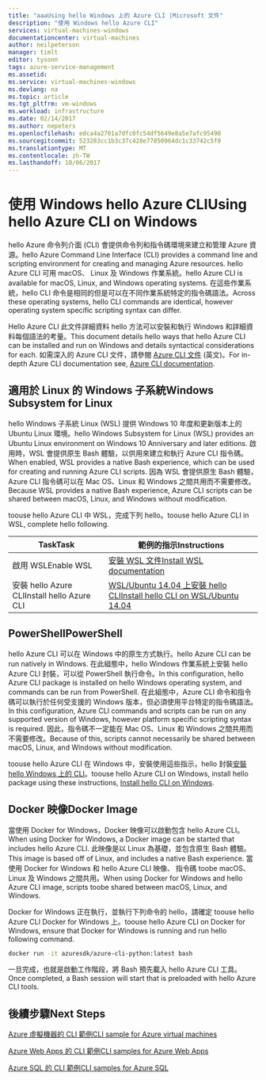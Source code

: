```yaml
---
title: "aaaUsing hello Windows 上的 Azure CLI |Microsoft 文件"
description: "使用 Windows hello Azure CLI"
services: virtual-machines-windows
documentationcenter: virtual-machines
author: neilpeterson
manager: timlt
editor: tysonn
tags: azure-service-management
ms.assetid: 
ms.service: virtual-machines-windows
ms.devlang: na
ms.topic: article
ms.tgt_pltfrm: vm-windows
ms.workload: infrastructure
ms.date: 02/14/2017
ms.author: nepeters
ms.openlocfilehash: edca4a2701a7dfc0fc54df5649e8a5e7afc95490
ms.sourcegitcommit: 523283cc1b3c37c428e77850964dc1c33742c5f0
ms.translationtype: MT
ms.contentlocale: zh-TW
ms.lasthandoff: 10/06/2017
---
```

# <a name="using-hello-azure-cli-on-windows"></a><span data-ttu-id="dfe05-103">使用 Windows hello Azure CLI</span><span class="sxs-lookup"><span data-stu-id="dfe05-103">Using hello Azure CLI on Windows</span></span>

<span data-ttu-id="dfe05-104">hello Azure 命令列介面 (CLI) 會提供命令列和指令碼環境來建立和管理 Azure 資源。</span><span class="sxs-lookup"><span data-stu-id="dfe05-104">hello Azure Command Line Interface (CLI) provides a command line and scripting environment for creating and managing Azure resources.</span></span> <span data-ttu-id="dfe05-105">hello Azure CLI 可用 macOS、 Linux 及 Windows 作業系統。</span><span class="sxs-lookup"><span data-stu-id="dfe05-105">hello Azure CLI is available for macOS, Linux, and Windows operating systems.</span></span> <span data-ttu-id="dfe05-106">在這些作業系統，hello CLI 命令是相同的但是可以在不同作業系統特定的指令碼語法。</span><span class="sxs-lookup"><span data-stu-id="dfe05-106">Across these operating systems, hello CLI commands are identical, however operating system specific scripting syntax can differ.</span></span>

<span data-ttu-id="dfe05-107">Hello Azure CLI 此文件詳細資料 hello 方法可以安裝和執行 Windows 和詳細資料每個語法的考量。</span><span class="sxs-lookup"><span data-stu-id="dfe05-107">This document details hello ways that hello Azure CLI can be installed and run on Windows and details syntactical considerations for each.</span></span> <span data-ttu-id="dfe05-108">如需深入的 Azure CLI 文件，請參閱 [Azure CLI 文件]( https://docs.microsoft.com/en-us/cli/azure/overview) (英文)。</span><span class="sxs-lookup"><span data-stu-id="dfe05-108">For in-depth Azure CLI documentation see, [Azure CLI documentation]( https://docs.microsoft.com/en-us/cli/azure/overview).</span></span>

## <a name="windows-subsystem-for-linux"></a><span data-ttu-id="dfe05-109">適用於 Linux 的 Windows 子系統</span><span class="sxs-lookup"><span data-stu-id="dfe05-109">Windows Subsystem for Linux</span></span>

<span data-ttu-id="dfe05-110">hello Windows 子系統 Linux (WSL) 提供 Windows 10 年度和更新版本上的 Ubuntu Linux 環境。</span><span class="sxs-lookup"><span data-stu-id="dfe05-110">hello Windows Subsystem for Linux (WSL) provides an Ubuntu Linux environment on Windows 10 Anniversary and later editions.</span></span> <span data-ttu-id="dfe05-111">啟用時，WSL 會提供原生 Bash 體驗，以供用來建立和執行 Azure CLI 指令碼。</span><span class="sxs-lookup"><span data-stu-id="dfe05-111">When enabled, WSL provides a native Bash experience, which can be used for creating and running Azure CLI scripts.</span></span> <span data-ttu-id="dfe05-112">因為 WSL 會提供原生 Bash 體驗，Azure CLI 指令碼可以在 Mac OS、Linux 和 Windows 之間共用而不需要修改。</span><span class="sxs-lookup"><span data-stu-id="dfe05-112">Because WSL provides a native Bash experience, Azure CLI scripts can be shared between macOS, Linux, and Windows without modification.</span></span>

<span data-ttu-id="dfe05-113">toouse hello Azure CLI 中 WSL，完成下列 hello。</span><span class="sxs-lookup"><span data-stu-id="dfe05-113">toouse hello Azure CLI in WSL, complete hello following.</span></span>

|<span data-ttu-id="dfe05-114">Task</span><span class="sxs-lookup"><span data-stu-id="dfe05-114">Task</span></span> | <span data-ttu-id="dfe05-115">範例的指示</span><span class="sxs-lookup"><span data-stu-id="dfe05-115">Instructions</span></span> |
|---|---|
| <span data-ttu-id="dfe05-116">啟用 WSL</span><span class="sxs-lookup"><span data-stu-id="dfe05-116">Enable WSL</span></span> | [<span data-ttu-id="dfe05-117">安裝 WSL 文件</span><span class="sxs-lookup"><span data-stu-id="dfe05-117">Install WSL documentation </span></span>](https://msdn.microsoft.com/en-us/commandline/wsl/install_guide) |
| <span data-ttu-id="dfe05-118">安裝 hello Azure CLI</span><span class="sxs-lookup"><span data-stu-id="dfe05-118">Install hello Azure CLI</span></span> |[<span data-ttu-id="dfe05-119">WSL/Ubuntu 14.04 上安裝 hello CLI</span><span class="sxs-lookup"><span data-stu-id="dfe05-119">Install hello CLI on WSL/Ubuntu 14.04</span></span>](https://docs.microsoft.com/en-us/cli/azure/install-az-cli2#ubuntu)|

## <a name="powershell"></a><span data-ttu-id="dfe05-120">PowerShell</span><span class="sxs-lookup"><span data-stu-id="dfe05-120">PowerShell</span></span>

<span data-ttu-id="dfe05-121">hello Azure CLI 可以在 Windows 中的原生方式執行。</span><span class="sxs-lookup"><span data-stu-id="dfe05-121">hello Azure CLI can be run natively in Windows.</span></span> <span data-ttu-id="dfe05-122">在此組態中，hello Windows 作業系統上安裝 hello Azure CLI 封裝，可以從 PowerShell 執行命令。</span><span class="sxs-lookup"><span data-stu-id="dfe05-122">In this configuration, hello Azure CLI package is installed on hello Windows operating system, and commands can be run from PowerShell.</span></span> <span data-ttu-id="dfe05-123">在此組態中，Azure CLI 命令和指令碼可以執行於任何受支援的 Windows 版本，但必須使用平台特定的指令碼語法。</span><span class="sxs-lookup"><span data-stu-id="dfe05-123">In this configuration, Azure CLI commands and scripts can be run on any supported version of Windows, however platform specific scripting syntax is required.</span></span> <span data-ttu-id="dfe05-124">因此，指令碼不一定能在 Mac OS、Linux 和 Windows 之間共用而不需要修改。</span><span class="sxs-lookup"><span data-stu-id="dfe05-124">Because of this, scripts cannot necessarily be shared between macOS, Linux, and Windows without modification.</span></span>

<span data-ttu-id="dfe05-125">toouse hello Azure CLI 在 Windows 中，安裝使用這些指示，hello 封裝[安裝 hello Windows 上的 CLI](https://docs.microsoft.com/en-us/cli/azure/install-az-cli2#windows)。</span><span class="sxs-lookup"><span data-stu-id="dfe05-125">toouse hello Azure CLI on Windows, install hello package using these instructions, [Install hello CLI on Windows](https://docs.microsoft.com/en-us/cli/azure/install-az-cli2#windows).</span></span>

## <a name="docker-image"></a><span data-ttu-id="dfe05-126">Docker 映像</span><span class="sxs-lookup"><span data-stu-id="dfe05-126">Docker Image</span></span>

<span data-ttu-id="dfe05-127">當使用 Docker for Windows，Docker 映像可以啟動包含 hello Azure CLI。</span><span class="sxs-lookup"><span data-stu-id="dfe05-127">When using Docker for Windows, a Docker image can be started that includes hello Azure CLI.</span></span> <span data-ttu-id="dfe05-128">此映像是以 Linux 為基礎，並包含原生 Bash 體驗。</span><span class="sxs-lookup"><span data-stu-id="dfe05-128">This image is based off of Linux, and includes a native Bash experience.</span></span>  <span data-ttu-id="dfe05-129">當使用 Docker for Windows 和 hello Azure CLI 映像、 指令碼 toobe macOS、 Linux 及 Windows 之間共用。</span><span class="sxs-lookup"><span data-stu-id="dfe05-129">When using Docker for Windows and hello Azure CLI image, scripts toobe shared between macOS, Linux, and Windows.</span></span> 

<span data-ttu-id="dfe05-130">Docker for Windows 正在執行，並執行下列命令的 hello，請確定 toouse hello Azure CLI Docker for Windows 上。</span><span class="sxs-lookup"><span data-stu-id="dfe05-130">toouse hello Azure CLI on Docker for Windows, ensure that Docker for Windows is running and run hello following command.</span></span>

```bash
docker run -it azuresdk/azure-cli-python:latest bash
```

<span data-ttu-id="dfe05-131">一旦完成，也就是啟動工作階段，將 Bash 預先載入 hello Azure CLI 工具。</span><span class="sxs-lookup"><span data-stu-id="dfe05-131">Once completed, a Bash session will start that is preloaded with hello Azure CLI tools.</span></span>

## <a name="next-steps"></a><span data-ttu-id="dfe05-132">後續步驟</span><span class="sxs-lookup"><span data-stu-id="dfe05-132">Next Steps</span></span>

[<span data-ttu-id="dfe05-133">Azure 虛擬機器的 CLI 範例</span><span class="sxs-lookup"><span data-stu-id="dfe05-133">CLI sample for Azure virtual machines</span></span>](../linux/cli-samples.md?toc=%2fazure%2fvirtual-machines%2flinux%2ftoc.json)

[<span data-ttu-id="dfe05-134">Azure Web Apps 的 CLI 範例</span><span class="sxs-lookup"><span data-stu-id="dfe05-134">CLI samples for Azure Web Apps</span></span>](../../app-service-web/app-service-cli-samples.md)

[<span data-ttu-id="dfe05-135">Azure SQL 的 CLI 範例</span><span class="sxs-lookup"><span data-stu-id="dfe05-135">CLI samples for Azure SQL</span></span>](../../sql-database/sql-database-cli-samples.md)
